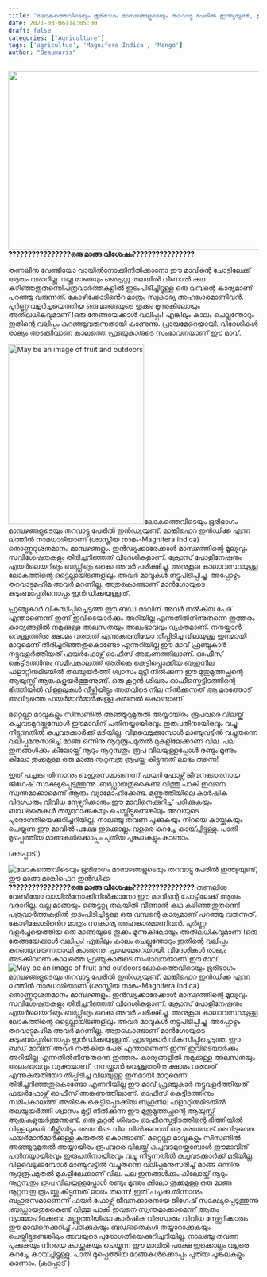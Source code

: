 ```yaml
---
title: "ലോകത്തെവിടെയും ഭൂരിഭാഗം മാമ്പഴങ്ങളുടെയും തറവാട്ടു പേരിൽ ഇന്ത്യയുണ്ട്, ഈ മാങ്ങ മാങ്കിഫെറ ഇൻഡിക്ക"
date: 2021-03-06T14:05:00
draft: false
categories: ["Agriculture"]
tags: ['agricultue', 'Magnifera Indica', 'Mango']
author: "Beaumaris"
---
```


<strong><a href="https://wordpress-972788-3403151.cloudwaysapps.com/post-about-magnifera-indica/300791/bdd-965" rel="attachment wp-att-300792"><img class="alignleft size-full wp-image-300792" src="https://cdn.boolokam.com/articles/2021/03/bdd-77.jpg" alt="" width="739" height="360" /></a>????????????????ഒരു മാങ്ങ വിശേഷം????????????????</strong>

തണലിനു വേണ്ടിയോ വായിൽനോക്കിനിൽക്കാനോ ഈ മാവിന്റെ ചോട്ടിലേക്ക് ആരും വരാറില്ല. വല്ല മാങ്ങയും ഞെട്ടറ്റു തലയിൽ വീണാൽ കഥ കഴിഞ്ഞതുതന്നെ!പത്രവാർത്തകളിൽ ഇടംപിടിച്ചിട്ടുള്ള ഒരു വമ്പന്റെ കാര്യമാണ് പറഞ്ഞു വരുന്നത്. കോഴിക്കോടിൻെറ മാത്രം സ്വകാര്യ അഹങ്കാരമാണിവൻ. പൂർണ്ണ വളർച്ചയെത്തിയ ഒരു മാങ്ങയുടെ തൂക്കം മൂന്നുകിലോയും അതിലധികവുമാണ് !ഒരു തേങ്ങയേക്കാൾ വലിപ്പം! എങ്കിലും കാലം ചെല്ലുന്തോറും ഇതിന്റെ വലിപ്പം കുറഞ്ഞുവരുന്നതായി കാണുന്നു. പ്രായമേറെയായി. വിദേശികൾ രാജ്യം അടക്കിവാണ കാലത്തെ ഫ്രഞ്ചുകാരുടെ സംഭാവനയാണ് ഈ മാവ്.

<img class="alignleft" src="https://scontent.ftrv1-1.fna.fbcdn.net/v/t1.0-9/155424355_3687771358006292_366793580251443200_n.jpg?_nc_cat=102&amp;ccb=1-3&amp;_nc_sid=b9115d&amp;_nc_ohc=-iehfziMMO0AX-O-alI&amp;_nc_ht=scontent.ftrv1-1.fna&amp;oh=1f4d449aad4dc256e483ac00ee0534c2&amp;oe=606855AF" alt="May be an image of fruit and outdoors" width="273" height="362" />ലോകത്തെവിടെയും ഭൂരിഭാഗം മാമ്പഴങ്ങളുടെയും തറവാട്ടു പേരിൽ ഇൻഡ്യയുണ്ട്. മാങ്കിഫെറ ഇൻഡിക്ക എന്ന ലത്തീൻ നാമധാരിയാണ് (ശാസ്ത്രീയ നാമം-Magnifera Indica) തൊണ്ണൂറുശതമാനം മാമ്പഴങ്ങളും. ഇൻഡ്യക്കാരേക്കാൾ മാമ്പഴത്തിന്റെ മൂല്യവും സവിശേഷതകളും തിരിച്ചറിഞ്ഞത് വിദേശികളാണ്. ക്രോസ് പോളിനേഷനും എയർലെയറിങും ബഡ്ഡിങും ഒക്കെ അവർ പരീക്ഷിച്ചു. അനുകൂല കാലാവസ്ഥയുള്ള ലോകത്തിന്റെ ഒട്ടെല്ലായിടങ്ങളിലും അവർ മാവുകൾ നട്ടുപിടിപ്പിച്ചു. അപ്പോഴും തറവാട്ടുമഹിമ അവർ മറന്നില്ല. അതുകൊണ്ടാണ് മാൻഗോയുടെ കുടുംബപ്പേരിനൊപ്പം ഇൻഡിക്കയുള്ളത്.

ഫ്രഞ്ചുകാർ വികസിപ്പിച്ചെടുത്ത ഈ ബഡ് മാവിന് അവർ നൽകിയ പേര് എന്താണെന്ന് ഇന്ന് ഇവിടെയാർക്കും അറിയില്ല എന്നതിൽനിന്നുതന്നെ ഇത്തരം കാര്യങ്ങളിൽ നമുക്കുള്ള അലസതയും അലംഭാവവും വ്യക്തമാണ്.
നനയ്ക്കാൻ വെള്ളത്തിനു ക്ഷാമം വരരുത് എന്നുകരുതിയോ തീപ്പിടിച്ച വിലയുള്ള ഇനമായി മാറുമെന്ന് തിരിച്ചറിഞ്ഞതുകൊണ്ടോ എന്നറിയില്ല ഈ മാവ് ഫ്രഞ്ചുകാർ നട്ടുവളർത്തിയത് ഫയർഫോഴ്സ് ഓഫീസ് അങ്കണത്തിലാണ്. ഓഫീസ് കെട്ടിടത്തിനും സമീപകാലത്ത് അരികെ കെട്ടിപ്പൊക്കിയ ബഹുനില ഫ്ളാറ്റിനുമിടയിൽ തലയുയർത്തി ശ്വാസം മുട്ടി നിൽക്കുന്ന ഈ മുതുമുത്തച്ഛന്റെ ആയുസ്സ് ആങ്കകളുയർത്തുന്നുണ്ട്. ഒരു കൂറ്റൻ ശിഖരം ഓഫീസ്കെട്ടിടത്തിന്റെ ഭിത്തിയിൽ വിള്ളലുകൾ വീഴ്ത്തിയിട്ടും അതവിടെ നില നിൽക്കുന്നത് ആ മരത്തോട് അവിടുത്തെ ഫയർമാൻമാർക്കുള്ള കരുതൽ കൊണ്ടാണ്.

മറ്റെല്ലാ മാവുകളും സീസണിൽ അഞ്ഞൂറുമുതൽ അയ്യായിരം രൂപവരെ വിലയ്ക്ക് കച്ചവടമുറയ്ക്കുമ്പോൾ ഈമാവിന് പതിനയ്യായിരവും ഇരുപതിനായിരവും വച്ചു നീട്ടുന്നതിൽ കച്ചവടക്കാർക്ക് മടിയില്ല. വിളവെടുക്കുമ്പോൾ മാഞ്ചുവട്ടിൽ വച്ചുതന്നെ വലിപ്പമനുസരിച്ച് മാങ്ങ ഒന്നിനു നൂറുരൂപമുതൽ മുകളിലേക്കാണ് വില. പല ഇനങ്ങൾക്കും കിലോയ്ക്ക് നൂറും നൂറ്റമ്പതും രൂപ വിലയുള്ളപ്പോൾ രണ്ടും മൂന്നും കിലോ തൂക്കമുള്ള ഒരു മാങ്ങ നൂറ്റമ്പതു രൂപയ്ക്കു കിട്ടുന്നത് ലാഭം തന്നെ!

ഇത് പച്ചക്കു തിന്നാനും ബഹുരസമാണെന്ന് ഫയർ ഫോഴ്സ് ജീവനക്കാരനായ ജിഗേഷ് സാക്ഷ്യപ്പെടുത്തുന്നു .ബഡ്ഡായതുകൈണ്ട് വിത്തു പാകി ഇവനെ സ്വന്തമാക്കാമെന്ന് ആരും വ്യാമോഹിക്കേണ്ട. മണ്ണൂത്തിയിലെ കാർഷിക വിദഗ്ധരും വിവിധ നേഴ്സറിക്കാരും ഈ മാവിനെക്കുറിച്ച് പഠിക്കുകയും ബഡ്തൈകൾ തയ്യാറാക്കുകയും ചെയ്തിട്ടുണ്ടെങ്കിലും അവയുടെ പുരോഗതിയെക്കുറിച്ചറിയില്ല. നാലഞ്ചു തവണ പൂക്കുകയും നിറയെ കായ്ക്കുകയും ചെയ്യുന്ന ഈ മാവിൽ പക്ഷേ ഇക്കൊല്ലം വളരെ കുറച്ചേ കായ്ച്ചിട്ടുള്ളു. പാതി മൂപ്പെത്തിയ മാങ്ങകൾക്കൊപ്പം പുതിയ പൂങ്കുലകളും കാണാം.

(കടപ്പാട് )


![ലോകത്തെവിടെയും ഭൂരിഭാഗം മാമ്പഴങ്ങളുടെയും തറവാട്ടു പേരിൽ ഇന്ത്യയുണ്ട്, ഈ മാങ്ങ മാങ്കിഫെറ ഇൻഡിക്ക](https://cdn.boolokam.com/articles/2021/03/bdd-77.jpg)**[](https://wordpress-972788-3403151.cloudwaysapps.com/post-about-magnifera-indica/300791/bdd-965)????????????????ഒരു മാങ്ങ വിശേഷം????????????????** തണലിനു വേണ്ടിയോ വായിൽനോക്കിനിൽക്കാനോ ഈ മാവിന്റെ ചോട്ടിലേക്ക് ആരും വരാറില്ല. വല്ല മാങ്ങയും ഞെട്ടറ്റു തലയിൽ വീണാൽ കഥ കഴിഞ്ഞതുതന്നെ!പത്രവാർത്തകളിൽ ഇടംപിടിച്ചിട്ടുള്ള ഒരു വമ്പന്റെ കാര്യമാണ് പറഞ്ഞു വരുന്നത്. കോഴിക്കോടിൻെറ മാത്രം സ്വകാര്യ അഹങ്കാരമാണിവൻ. പൂർണ്ണ വളർച്ചയെത്തിയ ഒരു മാങ്ങയുടെ തൂക്കം മൂന്നുകിലോയും അതിലധികവുമാണ് !ഒരു തേങ്ങയേക്കാൾ വലിപ്പം! എങ്കിലും കാലം ചെല്ലുന്തോറും ഇതിന്റെ വലിപ്പം കുറഞ്ഞുവരുന്നതായി കാണുന്നു. പ്രായമേറെയായി. വിദേശികൾ രാജ്യം അടക്കിവാണ കാലത്തെ ഫ്രഞ്ചുകാരുടെ സംഭാവനയാണ് ഈ മാവ്. ![May be an image of fruit and outdoors](https://scontent.ftrv1-1.fna.fbcdn.net/v/t1.0-9/155424355_3687771358006292_366793580251443200_n.jpg?_nc_cat=102&ccb=1-3&_nc_sid=b9115d&_nc_ohc=-iehfziMMO0AX-O-alI&_nc_ht=scontent.ftrv1-1.fna&oh=1f4d449aad4dc256e483ac00ee0534c2&oe=606855AF)ലോകത്തെവിടെയും ഭൂരിഭാഗം മാമ്പഴങ്ങളുടെയും തറവാട്ടു പേരിൽ ഇൻഡ്യയുണ്ട്. മാങ്കിഫെറ ഇൻഡിക്ക എന്ന ലത്തീൻ നാമധാരിയാണ് (ശാസ്ത്രീയ നാമം-Magnifera Indica) തൊണ്ണൂറുശതമാനം മാമ്പഴങ്ങളും. ഇൻഡ്യക്കാരേക്കാൾ മാമ്പഴത്തിന്റെ മൂല്യവും സവിശേഷതകളും തിരിച്ചറിഞ്ഞത് വിദേശികളാണ്. ക്രോസ് പോളിനേഷനും എയർലെയറിങും ബഡ്ഡിങും ഒക്കെ അവർ പരീക്ഷിച്ചു. അനുകൂല കാലാവസ്ഥയുള്ള ലോകത്തിന്റെ ഒട്ടെല്ലായിടങ്ങളിലും അവർ മാവുകൾ നട്ടുപിടിപ്പിച്ചു. അപ്പോഴും തറവാട്ടുമഹിമ അവർ മറന്നില്ല. അതുകൊണ്ടാണ് മാൻഗോയുടെ കുടുംബപ്പേരിനൊപ്പം ഇൻഡിക്കയുള്ളത്. ഫ്രഞ്ചുകാർ വികസിപ്പിച്ചെടുത്ത ഈ ബഡ് മാവിന് അവർ നൽകിയ പേര് എന്താണെന്ന് ഇന്ന് ഇവിടെയാർക്കും അറിയില്ല എന്നതിൽനിന്നുതന്നെ ഇത്തരം കാര്യങ്ങളിൽ നമുക്കുള്ള അലസതയും അലംഭാവവും വ്യക്തമാണ്. നനയ്ക്കാൻ വെള്ളത്തിനു ക്ഷാമം വരരുത് എന്നുകരുതിയോ തീപ്പിടിച്ച വിലയുള്ള ഇനമായി മാറുമെന്ന് തിരിച്ചറിഞ്ഞതുകൊണ്ടോ എന്നറിയില്ല ഈ മാവ് ഫ്രഞ്ചുകാർ നട്ടുവളർത്തിയത് ഫയർഫോഴ്സ് ഓഫീസ് അങ്കണത്തിലാണ്. ഓഫീസ് കെട്ടിടത്തിനും സമീപകാലത്ത് അരികെ കെട്ടിപ്പൊക്കിയ ബഹുനില ഫ്ളാറ്റിനുമിടയിൽ തലയുയർത്തി ശ്വാസം മുട്ടി നിൽക്കുന്ന ഈ മുതുമുത്തച്ഛന്റെ ആയുസ്സ് ആങ്കകളുയർത്തുന്നുണ്ട്. ഒരു കൂറ്റൻ ശിഖരം ഓഫീസ്കെട്ടിടത്തിന്റെ ഭിത്തിയിൽ വിള്ളലുകൾ വീഴ്ത്തിയിട്ടും അതവിടെ നില നിൽക്കുന്നത് ആ മരത്തോട് അവിടുത്തെ ഫയർമാൻമാർക്കുള്ള കരുതൽ കൊണ്ടാണ്. മറ്റെല്ലാ മാവുകളും സീസണിൽ അഞ്ഞൂറുമുതൽ അയ്യായിരം രൂപവരെ വിലയ്ക്ക് കച്ചവടമുറയ്ക്കുമ്പോൾ ഈമാവിന് പതിനയ്യായിരവും ഇരുപതിനായിരവും വച്ചു നീട്ടുന്നതിൽ കച്ചവടക്കാർക്ക് മടിയില്ല. വിളവെടുക്കുമ്പോൾ മാഞ്ചുവട്ടിൽ വച്ചുതന്നെ വലിപ്പമനുസരിച്ച് മാങ്ങ ഒന്നിനു നൂറുരൂപമുതൽ മുകളിലേക്കാണ് വില. പല ഇനങ്ങൾക്കും കിലോയ്ക്ക് നൂറും നൂറ്റമ്പതും രൂപ വിലയുള്ളപ്പോൾ രണ്ടും മൂന്നും കിലോ തൂക്കമുള്ള ഒരു മാങ്ങ നൂറ്റമ്പതു രൂപയ്ക്കു കിട്ടുന്നത് ലാഭം തന്നെ! ഇത് പച്ചക്കു തിന്നാനും ബഹുരസമാണെന്ന് ഫയർ ഫോഴ്സ് ജീവനക്കാരനായ ജിഗേഷ് സാക്ഷ്യപ്പെടുത്തുന്നു .ബഡ്ഡായതുകൈണ്ട് വിത്തു പാകി ഇവനെ സ്വന്തമാക്കാമെന്ന് ആരും വ്യാമോഹിക്കേണ്ട. മണ്ണൂത്തിയിലെ കാർഷിക വിദഗ്ധരും വിവിധ നേഴ്സറിക്കാരും ഈ മാവിനെക്കുറിച്ച് പഠിക്കുകയും ബഡ്തൈകൾ തയ്യാറാക്കുകയും ചെയ്തിട്ടുണ്ടെങ്കിലും അവയുടെ പുരോഗതിയെക്കുറിച്ചറിയില്ല. നാലഞ്ചു തവണ പൂക്കുകയും നിറയെ കായ്ക്കുകയും ചെയ്യുന്ന ഈ മാവിൽ പക്ഷേ ഇക്കൊല്ലം വളരെ കുറച്ചേ കായ്ച്ചിട്ടുള്ളു. പാതി മൂപ്പെത്തിയ മാങ്ങകൾക്കൊപ്പം പുതിയ പൂങ്കുലകളും കാണാം. (കടപ്പാട് )
